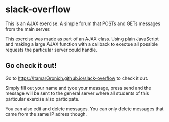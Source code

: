 # slack-overflow
This is an AJAX exercise. A simple forum that POSTs and GETs messages from the main server.

This exercise was made as part of an AJAX class. Using plain JavaScript and making a large AJAX function
with a callback to exectue all possible requests the particular server could handle.

## Go check it out! 
Go to https://ItamarGronich.github.io/slack-overflow to check it out.

Simply fill out your name and tyoe your message, press send and the message will be sent to the general
server where all students of this particular exercise also participate.

You can also edit and delete messages. You can only delete messages that came from the same IP adress though.
